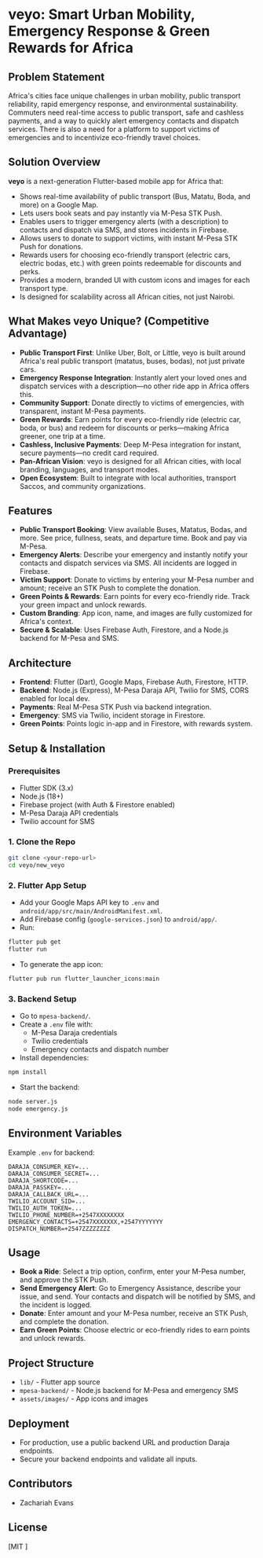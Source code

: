 # veyo: Smart Urban Mobility, Emergency Response & Green Rewards for Africa

## Problem Statement
Africa's cities face unique challenges in urban mobility, public transport reliability, rapid emergency response, and environmental sustainability. Commuters need real-time access to public transport, safe and cashless payments, and a way to quickly alert emergency contacts and dispatch services. There is also a need for a platform to support victims of emergencies and to incentivize eco-friendly travel choices.

## Solution Overview
**veyo** is a next-generation Flutter-based mobile app for Africa that:
- Shows real-time availability of public transport (Bus, Matatu, Boda, and more) on a Google Map.
- Lets users book seats and pay instantly via M-Pesa STK Push.
- Enables users to trigger emergency alerts (with a description) to contacts and dispatch via SMS, and stores incidents in Firebase.
- Allows users to donate to support victims, with instant M-Pesa STK Push for donations.
- Rewards users for choosing eco-friendly transport (electric cars, electric bodas, etc.) with green points redeemable for discounts and perks.
- Provides a modern, branded UI with custom icons and images for each transport type.
- Is designed for scalability across all African cities, not just Nairobi.

## What Makes veyo Unique? (Competitive Advantage)
- **Public Transport First**: Unlike Uber, Bolt, or Little, veyo is built around Africa's real public transport (matatus, buses, bodas), not just private cars.
- **Emergency Response Integration**: Instantly alert your loved ones and dispatch services with a description—no other ride app in Africa offers this.
- **Community Support**: Donate directly to victims of emergencies, with transparent, instant M-Pesa payments.
- **Green Rewards**: Earn points for every eco-friendly ride (electric car, boda, or bus) and redeem for discounts or perks—making Africa greener, one trip at a time.
- **Cashless, Inclusive Payments**: Deep M-Pesa integration for instant, secure payments—no credit card required.
- **Pan-African Vision**: veyo is designed for all African cities, with local branding, languages, and transport modes.
- **Open Ecosystem**: Built to integrate with local authorities, transport Saccos, and community organizations.

## Features
- **Public Transport Booking**: View available Buses, Matatus, Bodas, and more. See price, fullness, seats, and departure time. Book and pay via M-Pesa.
- **Emergency Alerts**: Describe your emergency and instantly notify your contacts and dispatch services via SMS. All incidents are logged in Firebase.
- **Victim Support**: Donate to victims by entering your M-Pesa number and amount; receive an STK Push to complete the donation.
- **Green Points & Rewards**: Earn points for every eco-friendly ride. Track your green impact and unlock rewards.
- **Custom Branding**: App icon, name, and images are fully customized for Africa's context.
- **Secure & Scalable**: Uses Firebase Auth, Firestore, and a Node.js backend for M-Pesa and SMS.

## Architecture
- **Frontend**: Flutter (Dart), Google Maps, Firebase Auth, Firestore, HTTP.
- **Backend**: Node.js (Express), M-Pesa Daraja API, Twilio for SMS, CORS enabled for local dev.
- **Payments**: Real M-Pesa STK Push via backend integration.
- **Emergency**: SMS via Twilio, incident storage in Firestore.
- **Green Points**: Points logic in-app and in Firestore, with rewards system.

## Setup & Installation
### Prerequisites
- Flutter SDK (3.x)
- Node.js (18+)
- Firebase project (with Auth & Firestore enabled)
- M-Pesa Daraja API credentials
- Twilio account for SMS

### 1. Clone the Repo
```sh
git clone <your-repo-url>
cd veyo/new_veyo
```

### 2. Flutter App Setup
- Add your Google Maps API key to `.env` and `android/app/src/main/AndroidManifest.xml`.
- Add Firebase config (`google-services.json`) to `android/app/`.
- Run:
```sh
flutter pub get
flutter run
```
- To generate the app icon:
```sh
flutter pub run flutter_launcher_icons:main
```

### 3. Backend Setup
- Go to `mpesa-backend/`.
- Create a `.env` file with:
  - M-Pesa Daraja credentials
  - Twilio credentials
  - Emergency contacts and dispatch number
- Install dependencies:
```sh
npm install
```
- Start the backend:
```sh
node server.js
node emergency.js
```

## Environment Variables
Example `.env` for backend:
```
DARAJA_CONSUMER_KEY=...
DARAJA_CONSUMER_SECRET=...
DARAJA_SHORTCODE=...
DARAJA_PASSKEY=...
DARAJA_CALLBACK_URL=...
TWILIO_ACCOUNT_SID=...
TWILIO_AUTH_TOKEN=...
TWILIO_PHONE_NUMBER=+2547XXXXXXXX
EMERGENCY_CONTACTS=+2547XXXXXXX,+2547YYYYYYY
DISPATCH_NUMBER=+2547ZZZZZZZZ
```

## Usage
- **Book a Ride**: Select a trip option, confirm, enter your M-Pesa number, and approve the STK Push.
- **Send Emergency Alert**: Go to Emergency Assistance, describe your issue, and send. Your contacts and dispatch will be notified by SMS, and the incident is logged.
- **Donate**: Enter amount and your M-Pesa number, receive an STK Push, and complete the donation.
- **Earn Green Points**: Choose electric or eco-friendly rides to earn points and unlock rewards.

## Project Structure
- `lib/` - Flutter app source
- `mpesa-backend/` - Node.js backend for M-Pesa and emergency SMS
- `assets/images/` - App icons and images

## Deployment
- For production, use a public backend URL and production Daraja endpoints.
- Secure your backend endpoints and validate all inputs.

## Contributors
- Zachariah Evans

## License
[MIT ]
